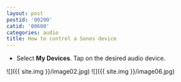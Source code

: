 ```yaml
---
layout: post
postid: '00200'
catid: '00600'
categories: audio
title: How to control a Sonos device
---
```


* Select **My Devices**. Tap on the desired audio device.

![]({{ site.img }}/image02.jpg) ![]({{ site.img }}/image06.jpg)